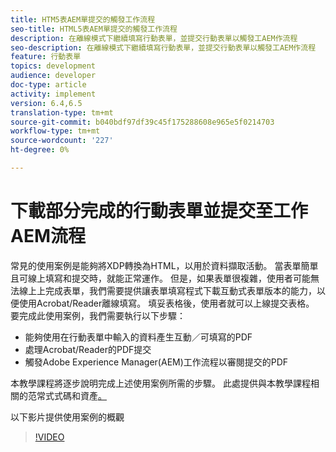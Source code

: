 ```yaml
---
title: HTM5表AEM單提交的觸發工作流程
seo-title: HTML5表AEM單提交的觸發工作流程
description: 在離線模式下繼續填寫行動表單，並提交行動表單以觸發工AEM作流程
seo-description: 在離線模式下繼續填寫行動表單，並提交行動表單以觸發工AEM作流程
feature: 行動表單
topics: development
audience: developer
doc-type: article
activity: implement
version: 6.4,6.5
translation-type: tm+mt
source-git-commit: b040bdf97df39c45f175288608e965e5f0214703
workflow-type: tm+mt
source-wordcount: '227'
ht-degree: 0%

---
```



# 下載部分完成的行動表單並提交至工作AEM流程

常見的使用案例是能夠將XDP轉換為HTML，以用於資料擷取活動。 當表單簡單且可線上填寫和提交時，就能正常運作。 但是，如果表單很複雜，使用者可能無法線上上完成表單，我們需要提供讓表單填寫程式下載互動式表單版本的能力，以便使用Acrobat/Reader離線填寫。 填妥表格後，使用者就可以上線提交表格。
要完成此使用案例，我們需要執行以下步驟：

* 能夠使用在行動表單中輸入的資料產生互動／可填寫的PDF
* 處理Acrobat/Reader的PDF提交
* 觸發Adobe Experience Manager(AEM)工作流程以審閱提交的PDF

本教學課程將逐步說明完成上述使用案例所需的步驟。 此處提供與本教學課程相關的范常式式碼和資產[。](part-four.md)

以下影片提供使用案例的概觀

>[!VIDEO](https://video.tv.adobe.com/v/29677?quality=9&learn=on)


